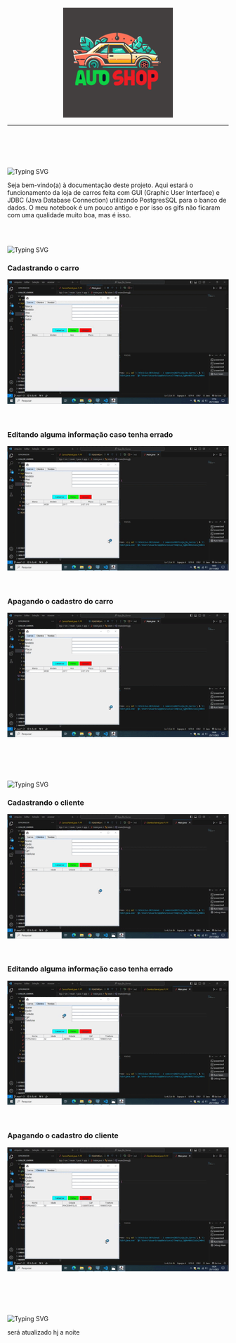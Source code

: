 <br>
<br>
<br>
<p align="center">
   <img src="logo.png" alt="logo" width=250px>
</p>

<hr>
<br>
<br><br><br>

<p align="left">
   <img src="https://readme-typing-svg.demolab.com?font=Fira+Code&weight=440&size=22&pause=1000&color=38F77CFF&center=false&vCenter=false&repeat=false&width=435&lines=Introdução 👋" alt="Typing SVG" /></a>
   <p>
      Seja bem-vindo(a) à documentação deste projeto. Aqui estará o funcionamento da loja de carros feita com GUI (Graphic User Interface) e JDBC (Java Database Connection) utilizando PostgresSQL para o banco de dados. O meu notebook é um pouco antigo e por isso os gifs não ficaram com uma qualidade muito boa, mas é isso.
   </p>
</p> <br><br>

<p align="left">
   <img src="https://readme-typing-svg.demolab.com?font=Fira+Code&weight=440&size=22&pause=1000&color=38F77CFF&center=false&vCenter=false&repeat=false&width=435&lines=Cadastro de Carros 🚗" alt="Typing SVG" /></a>
   <p>
      <h3>Cadastrando o carro</h3>
     <img src="gifs/gif1.gif">
      <br><br><br>
      <h3>Editando alguma informação caso tenha errado</h3>
      <img src="gifs/gif2.gif">
      <br><br><br>
      <h3>Apagando o cadastro do carro</h3>
      <img src="gifs/gif3.gif">
      <br><br><br>
   </p>
</p> <br><br>

<p align="left">
   <img src="https://readme-typing-svg.demolab.com?font=Fira+Code&weight=440&size=22&pause=1000&color=38F77CFF&center=false&vCenter=false&repeat=false&width=435&lines=Cadastro de Clientes 🧑" alt="Typing SVG" /></a>
   <p>
      <h3>Cadastrando o cliente</h3>
     <img src="gifs/gif4.gif">
      <br><br><br>
      <h3>Editando alguma informação caso tenha errado</h3>
      <img src="gifs/gif5.gif">
      <br><br><br>
      <h3>Apagando o cadastro do cliente</h3>
      <img src="gifs/gif6.gif">
      <br><br><br>
   </p>
</p> <br><br>

<p align="left">
   <img src="https://readme-typing-svg.demolab.com?font=Fira+Code&weight=440&size=22&pause=1000&color=38F77CFF&center=false&vCenter=false&repeat=false&width=435&lines=Maiores Dificuldades 👋" alt="Typing SVG" /></a>
   <p>
    será atualizado hj a noite
   </p>
</p> <br><br>
